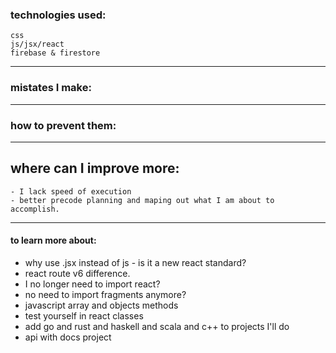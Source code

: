 ### technologies used:
	css
	js/jsx/react
	firebase & firestore 

------
### mistates I make:

---
### how to prevent them:

----------
## where can I improve more:
	- I lack speed of execution
	- better precode planning and maping out what I am about to accomplish.
-----
#### to learn more about:
- why use .jsx instead of js - is it a new react standard?
- react route v6 difference.
- I no longer need to import react?
- no need to import fragments anymore?
- javascript array and objects methods
- test yourself in react classes
- add go and rust and haskell and scala and c++ to projects I'll do 
- api with docs project